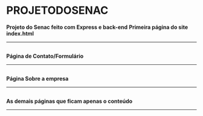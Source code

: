 # PROJETODOSENAC
**Projeto do Senac feito com Express e back-end**
**Primeira página do site index.html**
<hr>
<img src="https://i.pinimg.com/originals/9e/c9/0c/9ec90caa17d84442188108122ec51b6e.png" alt= "">

**Página de Contato/Formulário**
<hr>
<img src="https://i.pinimg.com/originals/a4/43/0f/a4430fd8d636cdb1458301bee5fe5ec2.png" alt= "">

**Página Sobre a empresa**
<hr>
<img src="https://i.pinimg.com/originals/27/2d/cd/272dcdff1508fedb8d59bcba6255d955.png" alt="">

**As demais páginas que ficam apenas o conteúdo**
<hr>
<img src=https://i.pinimg.com/originals/b4/ab/8c/b4ab8cdfaf13058c4896b3fac6b05703.png"" alt="">
